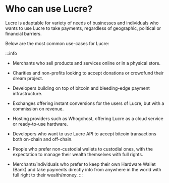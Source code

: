 # Who can use Lucre?

Lucre is adaptable for variety of needs of businesses and individuals who wants to use Lucre to take payments, regardless of geographic, political or financial barriers.

Below are the most common use-cases for Lucre:

:::info
- Merchants who sell products and services online or in a physical store.
  
- Charities and non-profits looking to accept donations or crowdfund their dream project.
    
- Developers building on top of bitcoin and bleeding-edge payment infrastructure.
     
- Exchanges offering instant conversions for the users of Lucre, but with a commission on revenue.
    
- Hosting providers such as Whogohost, offering Lucre as a cloud service or ready-to-use hardware.

- Developers who want to use Lucre API to accept bitcoin transactions both on-chain and off-chain.

- People who prefer non-custodial wallets to custodial ones, with the expectation to manage 
  their wealth themselves with full rights. 
  
- Merchants/Individuals who prefer to keep their own Hardware Wallet (Bank) and take payments directly into 
  from anywhere in the world with full right to their wealth/money.
:::
